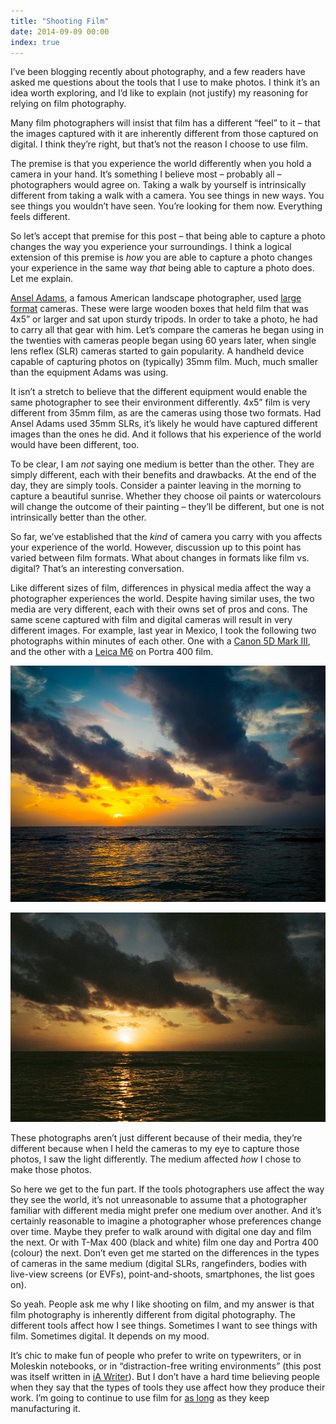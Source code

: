 ```yaml
---
title: "Shooting Film"
date: 2014-09-09 00:00
index: true
---
```


I’ve been blogging recently about photography, and a few readers have asked me questions about the tools that I use to make photos. I think it’s an idea worth exploring, and I’d like to explain (not justify) my reasoning for relying on film photography.

Many film photographers will insist that film has a different “feel” to it – that the images captured with it are inherently different from those captured on digital. I think they’re right, but that’s not the reason I choose to use film.

<!-- more -->

The premise is that you experience the world differently when you hold a camera in your hand. It’s something I believe most – probably all – photographers would agree on. Taking a walk by yourself is intrinsically different from taking a walk with a camera. You see things in new ways. You see things you wouldn’t have seen. You’re looking for them now. Everything feels different.

So let’s accept that premise for this post – that being able to capture a photo changes the way you experience your surroundings. I think a logical extension of this premise is _how_ you are able to capture a photo changes your experience in the same way _that_ being able to capture a photo does. Let me explain.

[Ansel Adams](https://www.artsy.net/artist/ansel-adams), a famous American landscape photographer, used [large format](http://en.wikipedia.org/wiki/Large_format_(photography)) cameras. These were large wooden boxes that held film that was 4x5” or larger and sat upon sturdy tripods. In order to take a photo, he had to carry all that gear with him. Let’s compare the cameras he began using in the twenties with cameras people began using 60 years later, when single lens reflex (SLR) cameras started to gain popularity. A handheld device capable of capturing photos on (typically) 35mm film. Much, much smaller than the equipment Adams was using.

It isn’t a stretch to believe that the different equipment would enable the same photographer to see their environment differently. 4x5” film is very different from 35mm film, as are the cameras using those two formats. Had Ansel Adams used 35mm SLRs, it’s likely he would have captured different images than the ones he did. And it follows that his experience of the world would have been different, too.

To be clear, I am _not_ saying one medium is better than the other. They are simply different, each with their benefits and drawbacks. At the end of the day, they are simply tools. Consider a painter leaving in the morning to capture a beautiful sunrise. Whether they choose oil paints or watercolours will change the outcome of their painting – they’ll be different, but one is not intrinsically better than the other.

So far, we’ve established that the _kind_ of camera you carry with you affects your experience of the world. However, discussion up to this point has varied between film formats. What about changes in formats like film vs. digital? That’s an interesting conversation.

Like different sizes of film, differences in physical media affect the way a photographer experiences the world. Despite having similar uses, the two media are very different, each with their owns set of pros and cons. The same scene captured with film and digital cameras will result in very different images. For example, last year in Mexico, I took the following two photographs within minutes of each other. One with a [Canon 5D Mark III](http://500px.com/photo/50729840/sunrise-in-paradise-by-ash-furrow), and the other with a [Leica M6](http://500px.com/photo/50730002/sunrise-by-ash-furrow) on Portra 400 film.

 ![](/img/import/blog/shooting-film/D1C08FE49A014383938A2AB868CF5A28.jpg)

 ![](/img/import/blog/shooting-film/CB20D529B421432CBDB6A624C676E6AD.jpg)

These photographs aren’t just different because of their media, they’re different because when I held the cameras to my eye to capture those photos, I saw the light differently. The medium affected _how_ I chose to make those photos.

So here we get to the fun part. If the tools photographers use affect the way they see the world, it’s not unreasonable to assume that a photographer familiar with different media might prefer one medium over another. And it’s certainly reasonable to imagine a photographer whose preferences change over time. Maybe they prefer to walk around with digital one day and film the next. Or with T-Max 400 (black and white) film one day and Portra 400 (colour) the next. Don’t even get me started on the differences in the types of cameras in the same medium (digital SLRs, rangefinders, bodies with live-view screens (or EVFs), point-and-shoots, smartphones, the list goes on).

So yeah. People ask me why I like shooting on film, and my answer is that film photography is inherently different from digital photography. The different tools affect how I see things. Sometimes I want to see things with film. Sometimes digital. It depends on my mood.

It’s chic to make fun of people who prefer to write on typewriters, or in Moleskin notebooks, or in “distraction-free writing environments” (this post was itself written in [iA Writer](http://www.iawriter.com/mac/)). But I don’t have a hard time believing people when they say that the types of tools they use affect how they produce their work. I’m going to continue to use film for [as long](https://www.youtube.com/watch?v=sjtphPVchJI) as they keep manufacturing it.

